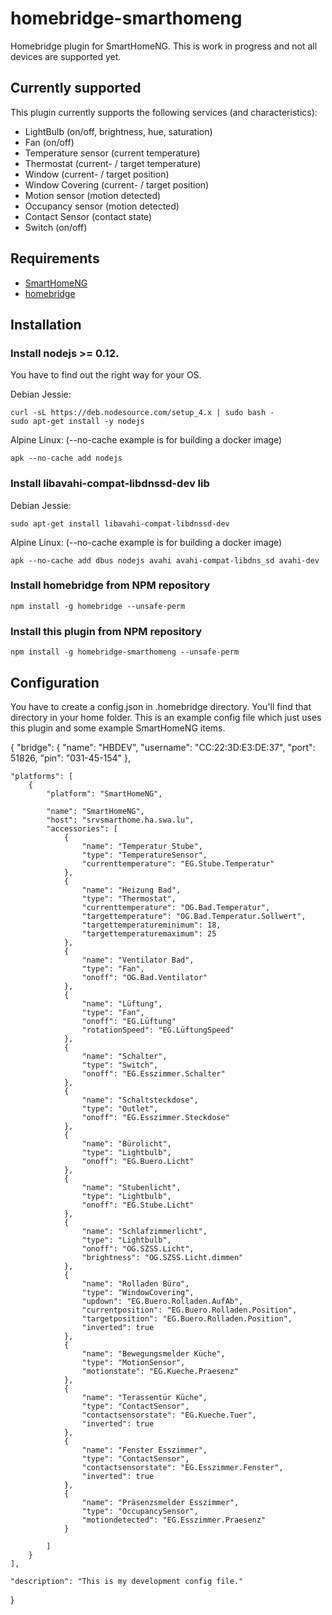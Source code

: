 # homebridge-smarthomeng
Homebridge plugin for SmartHomeNG. This is work in progress and not all devices are supported yet.

## Currently supported
This plugin currently supports the following services (and characteristics):

* LightBulb (on/off, brightness, hue, saturation)
* Fan (on/off)
* Temperature sensor (current temperature)
* Thermostat (current- / target temperature)
* Window (current- / target position)
* Window Covering (current- / target position)
* Motion sensor (motion detected)
* Occupancy sensor (motion detected)
* Contact Sensor (contact state)
* Switch (on/off)

## Requirements
* [SmartHomeNG](https://github.com/smarthomeNG/smarthome)
* [homebridge](https://www.npmjs.com/package/homebridge)

## Installation
### Install nodejs >= 0.12.
You have to find out the right way for your OS. 


Debian Jessie:

	curl -sL https://deb.nodesource.com/setup_4.x | sudo bash -
	sudo apt-get install -y nodejs

Alpine Linux: (--no-cache example is for building a docker image)

	apk --no-cache add nodejs

### Install libavahi-compat-libdnssd-dev lib
Debian Jessie:

	sudo apt-get install libavahi-compat-libdnssd-dev

Alpine Linux: (--no-cache example is for building a docker image)

	apk --no-cache add dbus nodejs avahi avahi-compat-libdns_sd avahi-dev

### Install homebridge from NPM repository

	npm install -g homebridge --unsafe-perm


### Install this plugin from NPM repository

	npm install -g homebridge-smarthomeng --unsafe-perm


## Configuration
You have to create a config.json in .homebridge directory. You'll find that directory in your home folder. This is an example config file which just uses this plugin and some example SmartHomeNG items.

{
    "bridge": {
        "name": "HBDEV",
        "username": "CC:22:3D:E3:DE:37",
        "port": 51826,
        "pin": "031-45-154"
    },

    "platforms": [
        {
            "platform": "SmartHomeNG",
             
            "name": "SmartHomeNG",
            "host": "srvsmarthome.ha.swa.lu",
            "accessories": [
                {
                    "name": "Temperatur Stube",
                    "type": "TemperatureSensor",
                    "currenttemperature": "EG.Stube.Temperatur"
                },
                {
                    "name": "Heizung Bad",
                    "type": "Thermostat",
                    "currenttemperature": "OG.Bad.Temperatur",
                    "targettemperature": "OG.Bad.Temperatur.Sollwert",
                    "targettemperatureminimum": 18,
                    "targettemperaturemaximum": 25
                },                
                {
                    "name": "Ventilator Bad",
                    "type": "Fan",
                    "onoff": "OG.Bad.Ventilator"
                },
                {
                    "name": "Lüftung",
                    "type": "Fan",
                    "onoff": "EG.Lüftung"
                    "rotationSpeed": "EG.LüftungSpeed"
                },
                {
                    "name": "Schalter",
                    "type": "Switch",
                    "onoff": "EG.Esszimmer.Schalter"
                },
                {
                    "name": "Schaltsteckdose",
                    "type": "Outlet",
                    "onoff": "EG.Esszimmer.Steckdose"
                },
                {
                    "name": "Bürolicht",
                    "type": "Lightbulb",
                    "onoff": "EG.Buero.Licht"
                },
                {
                    "name": "Stubenlicht",
                    "type": "Lightbulb",
                    "onoff": "EG.Stube.Licht"
                },
                {
                    "name": "Schlafzimmerlicht",
                    "type": "Lightbulb",
                    "onoff": "OG.SZSS.Licht",
                    "brightness": "OG.SZSS.Licht.dimmen"
                },
                {
                    "name": "Rolladen Büro",
                    "type": "WindowCovering",
                    "updown": "EG.Buero.Rolladen.AufAb",
                    "currentposition": "EG.Buero.Rolladen.Position",
                    "targetposition": "EG.Buero.Rolladen.Position",
                    "inverted": true
                },
                {
                    "name": "Bewegungsmelder Küche",
                    "type": "MotionSensor",
                    "motionstate": "EG.Kueche.Praesenz"
                },
                {
                    "name": "Terassentür Küche",
                    "type": "ContactSensor",
                    "contactsensorstate": "EG.Kueche.Tuer",
                    "inverted": true
                },
                {
                    "name": "Fenster Esszimmer",
                    "type": "ContactSensor",
                    "contactsensorstate": "EG.Esszimmer.Fenster",
                    "inverted": true
                },
                {
                    "name": "Präsenzsmelder Esszimmer",
                    "type": "OccupancySensor",
                    "motiondetected": "EG.Esszimmer.Praesenz"
                }

            ]
        }
    ],

    "description": "This is my development config file."

}

